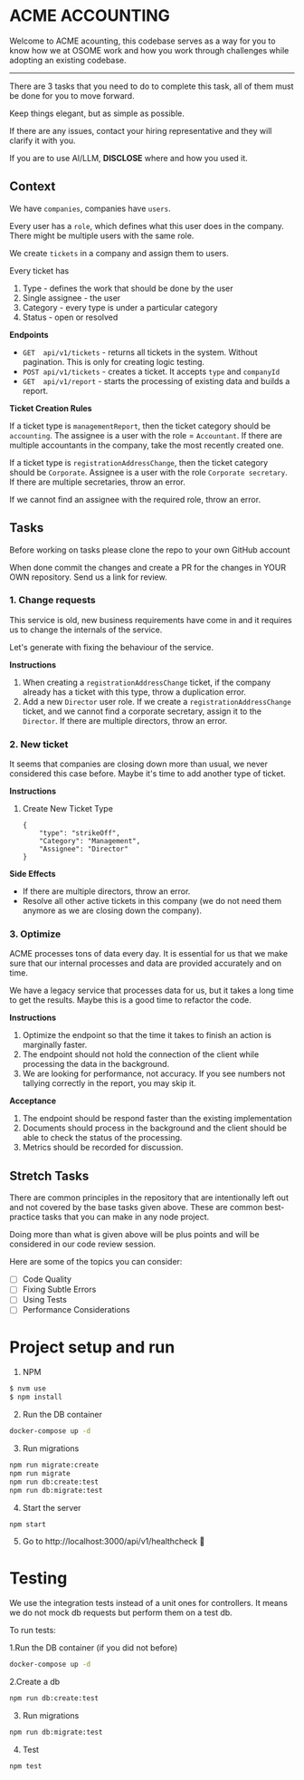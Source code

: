 # ACME ACCOUNTING

Welcome to ACME acounting, this codebase serves as a way for you to
know how we at OSOME work and how you work through challenges while
adopting an existing codebase.

---

There are 3 tasks that you need to do to complete this task, all of them 
must be done for you to move forward.

Keep things elegant, but as simple as possible.

If there are any issues, contact your hiring representative and they 
will clarify it with you.

If you are to use AI/LLM, **DISCLOSE** where and how you used it.

## Context

We have `companies`, companies have `users`.

Every user has a `role`, which defines what this user does in the 
company. There might be multiple users with the same role.

We create `tickets` in a company and assign them to users.

Every ticket has
1. Type - defines the work that should be done by the user
2. Single assignee - the user
3. Category - every type is under a particular category
4. Status - open or resolved

**Endpoints**

- `GET  api/v1/tickets`    - returns all tickets in the system. Without 
                             pagination. This is only for creating logic 
                             testing.
- `POST api/v1/tickets`    - creates a ticket. It accepts `type` and `companyId`
- `GET  api/v1/report`     - starts the processing of existing data and
                             builds a report.        

**Ticket Creation Rules**

If a ticket type is `managementReport`, then the ticket category 
should be `accounting`. The assignee is a user with the role = `Accountant`. 
If there are multiple accountants in the company, 
take the most recently created one.

If a ticket type is `registrationAddressChange`, then the ticket category 
should be `Corporate`. Assignee is a user with the role `Corporate secretary`. 
If there are multiple secretaries, throw an error.

If we cannot find an assignee with the required role, throw an error.

## Tasks

Before working on tasks please clone the repo to your own GitHub account

When done commit the changes and create a PR for the changes in YOUR OWN
repository. Send us a link for review.

### 1. Change requests

This service is old, new business requirements have come in and it
requires us to change the internals of the service.

Let's generate with fixing the behaviour of the service.

**Instructions**

1. When creating a `registrationAddressChange` ticket, if the company 
   already has a ticket with this type, throw a duplication error.
2. Add a new `Director` user role. If we create a `registrationAddressChange`
   ticket, and we cannot find a corporate secretary, assign it to the `Director`. 
   If there are multiple directors, throw an error.

### 2. New ticket

It seems that companies are closing down more than usual, we never considered
this case before. Maybe it's time to add another type of ticket.

**Instructions**

1. Create New Ticket Type
   ```
   {
       "type": "strikeOff",
       "Category": "Management",
       "Assignee": "Director"
   }
   ```

**Side Effects**
- If there are multiple directors, throw an error.
- Resolve all other active tickets in this company (we do not need 
  them anymore as we are closing down the company).

### 3. Optimize

ACME processes tons of data every day. It is essential for us that we
make sure that our internal processes and data are provided accurately
and on time.

We have a legacy service that processes data for us, but it takes a long
time to get the results. Maybe this is a good time to refactor the code.

**Instructions**

1. Optimize the endpoint so that the time it takes to finish an action
   is marginally faster.
2. The endpoint should not hold the connection of the client while processing
   the data in the background.
3. We are looking for performance, not accuracy. If you see numbers not 
   tallying correctly in the report, you may skip it.

**Acceptance**

1. The endpoint should be respond faster than the existing implementation
2. Documents should process in the background and the client should be able
   to check the status of the processing.
3. Metrics should be recorded for discussion.

## Stretch Tasks

There are common principles in the repository that are intentionally 
left out and not covered by the base tasks given above. These are common 
best-practice tasks that you can make in any node project. 

Doing more than what is given above will be plus points and will be
considered in our code review session.

Here are some of the topics you can consider:

- [ ]  Code Quality
- [ ]  Fixing Subtle Errors
- [ ]  Using Tests
- [ ]  Performance Considerations

# Project setup and run

1. NPM
```sh
$ nvm use
$ npm install
```

2. Run the DB container
```sh
docker-compose up -d
```

3. Run migrations
```sh
npm run migrate:create
npm run migrate
npm run db:create:test
npm run db:migrate:test
```

4. Start the server
```sh
npm start
```

5. Go to http://localhost:3000/api/v1/healthcheck 🍾

# Testing
We use the integration tests instead of a unit ones for controllers.
It means we do not mock db requests but perform them on a test db.

To run tests:

1.Run the DB container (if you did not before)
```sh
docker-compose up -d
```

2.Create a db
```sh
npm run db:create:test
```

3. Run migrations
```sh
npm run db:migrate:test
```

4. Test
```sh
npm test
```